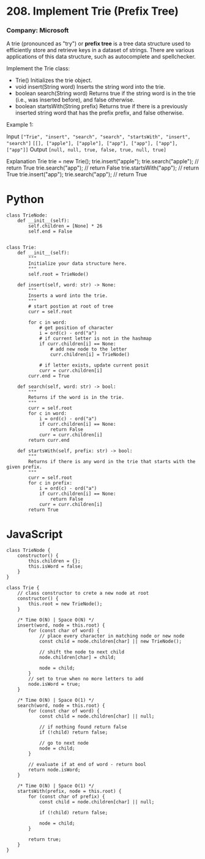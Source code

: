 # 208. Implement Trie (Prefix Tree)
### Company: Microsoft

A trie (pronounced as "try") or **prefix tree** is a tree data structure used to efficiently store and retrieve keys in a dataset of strings. There are various applications of this data structure, such as autocomplete and spellchecker.

Implement the Trie class:

- Trie() Initializes the trie object.
- void insert(String word) Inserts the string word into the trie.
- boolean search(String word) Returns true if the string word is in the trie (i.e., was inserted before), and false otherwise.
- boolean startsWith(String prefix) Returns true if there is a previously inserted string word that has the prefix prefix, and false otherwise.
 

Example 1:

Input
`["Trie", "insert", "search", "search", "startsWith", "insert", "search"]`
`[[], ["apple"], ["apple"], ["app"], ["app"], ["app"], ["app"]]`
Output
`[null, null, true, false, true, null, true]`

Explanation
Trie trie = new Trie();
trie.insert("apple");
trie.search("apple");   // return True
trie.search("app");     // return False
trie.startsWith("app"); // return True
trie.insert("app");
trie.search("app");     // return True


# Python
```
class TrieNode:
    def __init__(self):
        self.children = [None] * 26
        self.end = False


class Trie:
    def __init__(self):
        """
        Initialize your data structure here.
        """
        self.root = TrieNode()

    def insert(self, word: str) -> None:
        """
        Inserts a word into the trie.
        """
        # start postion at root of tree
        curr = self.root

        for c in word:
            # get position of character
            i = ord(c) - ord("a")
            # if current letter is not in the hashmap
            if curr.children[i] == None:
                # add new node to the letter
                curr.children[i] = TrieNode()

            # if letter exists, update current posit
            curr = curr.children[i]
        curr.end = True

    def search(self, word: str) -> bool:
        """
        Returns if the word is in the trie.
        """
        curr = self.root
        for c in word:
            i = ord(c) - ord("a")
            if curr.children[i] == None:
                return False
            curr = curr.children[i]
        return curr.end

    def startsWith(self, prefix: str) -> bool:
        """
        Returns if there is any word in the trie that starts with the given prefix.
        """
        curr = self.root
        for c in prefix:
            i = ord(c) - ord("a")
            if curr.children[i] == None:
                return False
            curr = curr.children[i]
        return True
```

# JavaScript
```
class TrieNode {
    constructor() {
        this.children = {};
        this.isWord = false;
    }
}

class Trie {
    // class constructor to crete a new node at root
    constructor() {
        this.root = new TrieNode();
    }

    /* Time O(N) | Space O(N) */
    insert(word, node = this.root) {
        for (const char of word) {
            // place every character in matching node or new node
            const child = node.children[char] || new TrieNode();

            // shift the node to next child
            node.children[char] = child;

            node = child;
        }
        // set to true when no more letters to add
        node.isWord = true;
    }

    /* Time O(N) | Space O(1) */
    search(word, node = this.root) {
        for (const char of word) {
            const child = node.children[char] || null;

            // if nothing found return false
            if (!child) return false;

            // go to next node
            node = child;
        }

        // evaluate if at end of word - return bool
        return node.isWord;
    }

    /* Time O(N) | Space O(1) */
    startsWith(prefix, node = this.root) {
        for (const char of prefix) {
            const child = node.children[char] || null;

            if (!child) return false;

            node = child;
        }

        return true;
    }
}
```
